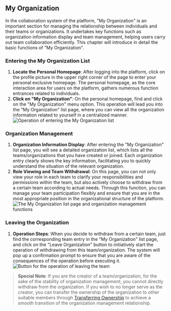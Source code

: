 ## My Organization

In the collaboration system of the platform, "My Organization" is an important section for managing the relationship between individuals and their teams or organizations. It undertakes key functions such as organization information display and team management, helping users carry out team collaboration efficiently. This chapter will introduce in detail the basic functions of "My Organization".

### Entering the My Organization List

1. **Locate the Personal Homepage**: After logging into the platform, click on the profile picture in the upper right corner of the page to enter your personal exclusive homepage. The personal homepage, as the core interaction area for users on the platform, gathers numerous function entrances related to individuals.
2. **Click on "My Organization"**: On the personal homepage, find and click on the "My Organization" menu option. This operation will lead you into the "My Organization" list page, where you can view all the organization information related to yourself in a centralized manner.
![Operation of entering the My Organization list](/portal/personal-my-org.png)

### Organization Management

1. **Organization Information Display**: After entering the "My Organization" list page, you will see a detailed organization list, which lists all the teams/organizations that you have created or joined. Each organization entry clearly shows the key information, facilitating you to quickly understand the situation of the relevant organization.
2. **Role Viewing and Team Withdrawal**: On this page, you can not only view your role in each team to clarify your responsibilities and permissions within the team, but also actively choose to withdraw from a certain team according to actual needs. Through this function, you can manage your team participation flexibly and ensure that you are in the most appropriate position in the organizational structure of the platform.
![The My Organization list page and organization management functions](/portal/personal-my-org2.png)

### Leaving the Organization

1. **Operation Steps**: When you decide to withdraw from a certain team, just find the corresponding team entry in the "My Organization" list page, and click on the "Leave Organization" button to initiatively start the operation of withdrawing from this team/organization. The system will pop up a confirmation prompt to ensure that you are aware of the consequences of the operation before executing it.
![Button for the operation of leaving the team](/portal/personal-my-org3.png)

> **Special Note**: If you are the creator of a team/organization, for the sake of the stability of organization management, you cannot directly withdraw from the organization. If you wish to no longer serve as the creator, you can transfer the ownership of the organization to other suitable members through [Transferring Ownership](/protal/org-transfer) to achieve a smooth transition of the organization management relationship. 